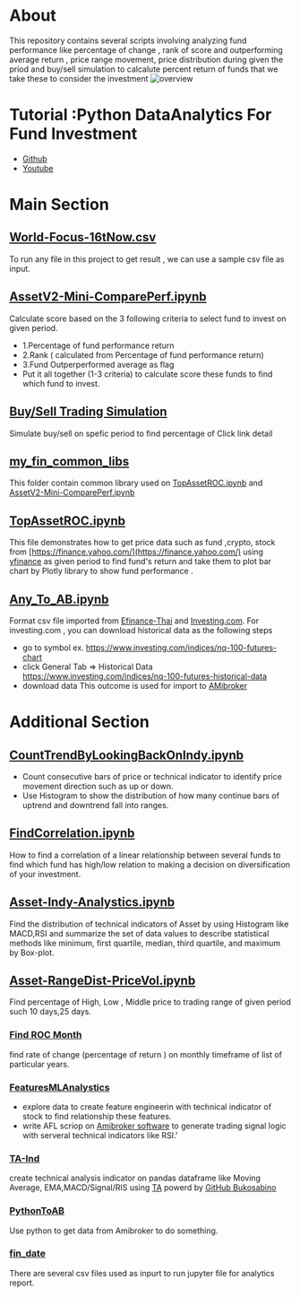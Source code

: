 # About
This repository contains several scripts involving analyzing fund performance like percentage of change  , rank of score and outperforming average return , price range movement, price distribution during given the priod and buy/sell simulation to calcalute percent return of funds that we take these to consider the investment 
![overview](https://github.com/technqvi/FinQuant/assets/38780060/72e29a90-f674-4481-9265-1bdb8f94233a)

# Tutorial :Python DataAnalytics For Fund Investment 
- [Github](https://github.com/technqvi/MyYoutube-Demo)
- [Youtube](https://www.youtube.com/playlist?list=PLIxgtZc_tZWOS9sHx9ModQ0ESX_nXkKM6)



# Main Section

## [World-Focus-16tNow.csv](https://github.com/technqvi/FinQuant/blob/master/World-Focus-16tNow.csv)
To run any file in this project to get result , we can use a sample csv file as input.


## [AssetV2-Mini-ComparePerf.ipynb](https://github.com/technqvi/FinQuant/blob/master/AssetV2-Mini-ComparePerf.ipynb) 
Calculate score based on the 3 following criteria to select fund to invest on given period.
* 1.Percentage of fund performance return 
* 2.Rank ( calculated from Percentage of fund performance return)
* 3.Fund Outperperformed average as flag
* Put it all together (1-3 criteria) to calculate score these funds to find which fund to invest.

## [Buy/Sell Trading Simulation](https://github.com/technqvi/FinQuant/tree/master/TradeSimulation)
Simulate buy/sell on spefic period to find percentage of Click link detail


## [my_fin_common_libs](https://github.com/technqvi/FinQuant/tree/master/my_fin_common_libs)
This folder contain common library used on  [TopAssetROC.ipynb](https://github.com/technqvi/FinQuant/blob/master/TopAssetROC.ipynb)  and  [AssetV2-Mini-ComparePerf.ipynb](https://github.com/technqvi/FinQuant/blob/master/AssetV2-Mini-ComparePerf.ipynb)

## [TopAssetROC.ipynb](https://github.com/technqvi/FinQuant/blob/master/TopAssetROC.ipynb)
 This file demonstrates how to get price data such as  fund ,crypto, stock  from [https://finance.yahoo.com/](https://finance.yahoo.com/) using  [yfinance](https://pypi.org/project/yfinance/) as given period to find fund's return  and take them to plot bar chart by Plotly library to show fund  performance .


## [Any_To_AB.ipynb](https://github.com/technqvi/FinQuant/blob/master/Any_To_AB.ipynb)
Format csv file imported from [Efinance-Thai](www.efinancethai.com) and [Investing.com](https://www.investing.com/).  For investing.com , you can download historical data as the following steps
 - go to symbol   ex. https://www.investing.com/indices/nq-100-futures-chart
 - click General Tab => Historical Data   https://www.investing.com/indices/nq-100-futures-historical-data
 - download data
 This outcome is used for import to [AMibroker](https://www.amibroker.com/)

 # Additional Section


## [CountTrendByLookingBackOnIndy.ipynb](https://github.com/technqvi/FinQuant/blob/master/CountTrendByLookingBackOnIndy.ipynb)
- Count consecutive bars of price or technical indicator to identify price movement direction such as up or down. 
- Use Histogram to show the distribution of how many continue bars of uptrend and downtrend fall into ranges.



## [FindCorrelation.ipynb](https://github.com/technqvi/FinQuant/blob/master/FindCorrelation.ipynb)
How to find a correlation of a linear relationship between several funds to find which fund has high/low relation to making a decision on diversification of your investment.
## [Asset-Indy-Analystics.ipynb](https://github.com/technqvi/FinQuant/blob/master/Asset-Indy-Analystics.ipynb) 
Find the distribution of  technical indicators of Asset  by using Histogram like MACD,RSI and summarize the set of data values to describe statistical methods like minimum, first quartile, median, third quartile, and maximum by Box-plot.

## [Asset-RangeDist-PriceVol.ipynb](https://github.com/technqvi/FinQuant/blob/master/Asset-RangeDist-PriceVol.ipynb)
Find percentage of High, Low , Middle price to  trading range of given period such 10 days,25 days.




 ### [Find ROC Month](https://github.com/technqvi/FinQuant/tree/master/ROCMonth)
 find rate of change (percentage of return ) on monthly timeframe of list of particular years.
 ### [FeaturesMLAnalystics](https://github.com/technqvi/FinQuant/tree/master/FeaturesMLAnalystics)
 - explore data to create feature engineerin  with technical indicator of stock  to find relationship these features.
 - write AFL scriop on [Amibroker software](https://www.amibroker.com/) to generate trading signal logic with serveral  technical indicators  like RSI.'
###  [TA-Ind](https://github.com/technqvi/FinQuant/tree/master/TA-Indy)
create technical analysis indicator on pandas dataframe like Moving Average, EMA,MACD/Signal/RIS using [TA](https://technical-analysis-library-in-python.readthedocs.io/en/latest/)  powerd by  [GitHub Bukosabino](https://github.com/bukosabino/ta)

### [PythonToAB](https://github.com/technqvi/FinQuant/tree/master/PythonToAB)
Use python to get data from Amibroker to do something.

### [fin_date](https://github.com/technqvi/FinQuant/tree/master/fin_data)
There are several csv files used as inpurt to run jupyter file for  analytics report.
 
